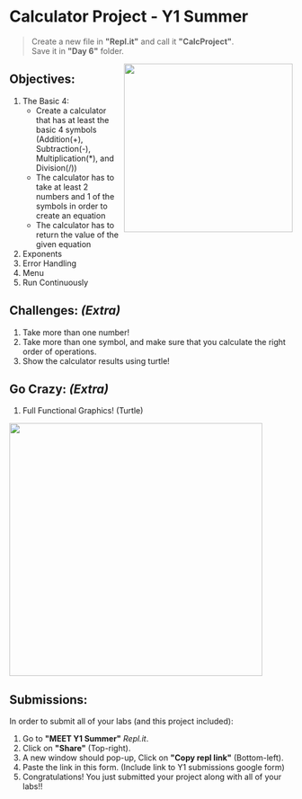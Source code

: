 # Calculator Project - Y1 Summer 

 > Create a new file in **"Repl.it"** and call it **"CalcProject"**.  
 > Save it in **"Day 6"** folder.


<img src="https://art.pixilart.com/2241c06cc44adc2.gif" align="right" width=300>

## Objectives:
1. The Basic 4: 
    - Create a calculator that has at least the basic 4 symbols (Addition(+), Subtraction(-), Multiplication(*), and Division(/)) 
    - The calculator has to take at least 2 numbers and 1 of the symbols in order to create an equation 
    - The calculator has to return the value of the given equation 
2. Exponents 
3. Error Handling 
4. Menu 
5. Run Continuously


## Challenges: *(Extra)*
1. Take more than one number!
2. Take more than one symbol, and make sure that you calculate the right order of operations. 
3. Show the calculator results using turtle! 

## Go Crazy: *(Extra)*
1. Full Functional Graphics! (Turtle)

<img src="https://lh3.googleusercontent.com/proxy/LKwWoEEo1YTwRZgcNdXChKn8KT-Apc40uh21QB5Gf0bEjUTO4lBx8EOeMdFufdPFjRL5UulSrD6ZGk9xHVMxIskGZ3lBSLSRJHcoz4MllmmLXLMwOuR05JE34d8-FBdQqkE" width=450>


## Submissions:
In order to submit all of your labs (and this project included):
1. Go to **"MEET Y1 Summer"** *Repl.it*.
2. Click on **"Share"** (Top-right).
3. A new window should pop-up, Click on **"Copy repl link"** (Bottom-left).
4. Paste the link in this form. (Include link to Y1 submissions google form)
5. Congratulations! You just submitted your project along with all of your labs!!
